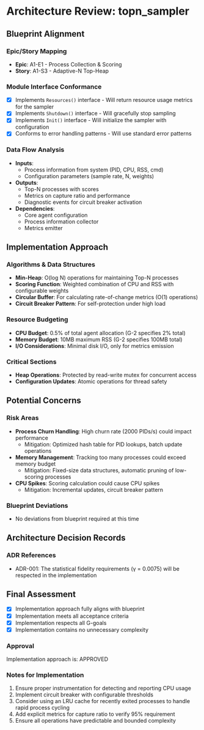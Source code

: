 # Architecture Review: topn_sampler

## Blueprint Alignment

### Epic/Story Mapping
- **Epic**: A1-E1 - Process Collection & Scoring
- **Story**: A1-S3 - Adaptive-N Top-Heap

### Module Interface Conformance
- [x] Implements `Resources()` interface - Will return resource usage metrics for the sampler
- [x] Implements `Shutdown()` interface - Will gracefully stop sampling
- [x] Implements `Init()` interface - Will initialize the sampler with configuration
- [x] Conforms to error handling patterns - Will use standard error patterns

### Data Flow Analysis
- **Inputs**: 
  - Process information from system (PID, CPU, RSS, cmd)
  - Configuration parameters (sample rate, N, weights)
- **Outputs**: 
  - Top-N processes with scores
  - Metrics on capture ratio and performance
  - Diagnostic events for circuit breaker activation
- **Dependencies**: 
  - Core agent configuration
  - Process information collector
  - Metrics emitter

## Implementation Approach

### Algorithms & Data Structures
- **Min-Heap**: O(log N) operations for maintaining Top-N processes
- **Scoring Function**: Weighted combination of CPU and RSS with configurable weights
- **Circular Buffer**: For calculating rate-of-change metrics (O(1) operations)
- **Circuit Breaker Pattern**: For self-protection under high load

### Resource Budgeting
- **CPU Budget**: 0.5% of total agent allocation (G-2 specifies 2% total)
- **Memory Budget**: 10MB maximum RSS (G-2 specifies 100MB total)
- **I/O Considerations**: Minimal disk I/O, only for metrics emission

### Critical Sections
- **Heap Operations**: Protected by read-write mutex for concurrent access
- **Configuration Updates**: Atomic operations for thread safety

## Potential Concerns

### Risk Areas
- **Process Churn Handling**: High churn rate (2000 PIDs/s) could impact performance
  - Mitigation: Optimized hash table for PID lookups, batch update operations
- **Memory Management**: Tracking too many processes could exceed memory budget
  - Mitigation: Fixed-size data structures, automatic pruning of low-scoring processes
- **CPU Spikes**: Scoring calculation could cause CPU spikes
  - Mitigation: Incremental updates, circuit breaker pattern

### Blueprint Deviations
- No deviations from blueprint required at this time

## Architecture Decision Records

### ADR References
- ADR-001: The statistical fidelity requirements (γ = 0.0075) will be respected in the implementation

## Final Assessment
- [x] Implementation approach fully aligns with blueprint
- [x] Implementation meets all acceptance criteria
- [x] Implementation respects all G-goals
- [x] Implementation contains no unnecessary complexity

### Approval
Implementation approach is: APPROVED

### Notes for Implementation
1. Ensure proper instrumentation for detecting and reporting CPU usage
2. Implement circuit breaker with configurable thresholds
3. Consider using an LRU cache for recently exited processes to handle rapid process cycling
4. Add explicit metrics for capture ratio to verify 95% requirement
5. Ensure all operations have predictable and bounded complexity
